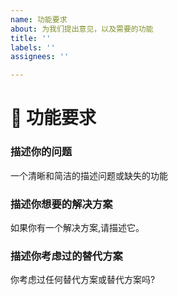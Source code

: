 ```yaml
---
name: 功能要求
about: 为我们提出意见，以及需要的功能
title: ''
labels: ''
assignees: ''

---
```


<!--🔅🔅🔅🔅🔅🔅🔅🔅🔅🔅🔅🔅🔅🔅🔅🔅🔅🔅🔅🔅🔅🔅🔅🔅🔅🔅🔅🔅🔅🔅🔅

噢,你好!😄

为了加快问题处理，请在提交新问题之前搜索已打开和已关闭的问题。
现有的问题通常包含有关解决方案、解决方案或进度更新的信息。

🔅🔅🔅🔅🔅🔅🔅🔅🔅🔅🔅🔅🔅🔅🔅🔅🔅🔅🔅🔅🔅🔅🔅🔅🔅🔅🔅🔅🔅🔅🔅🔅🔅-->

# 🚀 功能要求

### 描述你的问题

<!-- ✍️--> 一个清晰和简洁的描述问题或缺失的功能

### 描述你想要的解决方案

<!-- ✍️--> 如果你有一个解决方案,请描述它。

### 描述你考虑过的替代方案

<!-- ✍️--> 你考虑过任何替代方案或替代方案吗?
